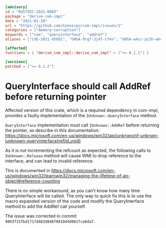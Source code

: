 ```toml
[advisory]
id = "RUSTSEC-2021-0083"
package = "derive-com-impl"
date = "2021-01-20"
url = "https://github.com/Connicpu/com-impl/issues/1"
categories = ["memory-corruption"]
keywords = ["com", "queryinterface", "addref"]
aliases = ["CVE-2021-45681", "GHSA-9rg7-3j4f-cf4x", "GHSA-w4cc-pc2h-whcj"]

[affected]
functions = { "derive_com_impl::derive_com_impl" = ["<= 0.1.1"] }

[versions]
patched = [">= 0.1.2"]
```

# QueryInterface should call AddRef before returning pointer

Affected version of this crate, which is a required dependency in com-impl, 
provides a faulty implementation of the `IUnknown::QueryInterface` method.

`QueryInterface` implementation must call `IUnknown::AddRef` before returning the pointer,
as describe in this documentation:
<https://docs.microsoft.com/en-us/windows/win32/api/unknwn/nf-unknwn-iunknown-queryinterface(refiid_void)>

As it is not incrementing the refcount as expected, the following calls to `IUnknown::Release` method 
will cause WMI to drop reference to the interface, and can lead to invalid reference.

This is documented in <https://docs.microsoft.com/en-us/windows/win32/learnwin32/managing-the-lifetime-of-an-object#reference-counting>

There is no simple workaround, as you can't know how many time QueryInterface will be called.
The only way to quick fix this is to use the macro expanded version of the code and modify 
the QueryInterface method to add the AddRef call yourself.

The issue was corrected in commit `9803f31fbd1717d482d848f041044d061fca6da7`.
